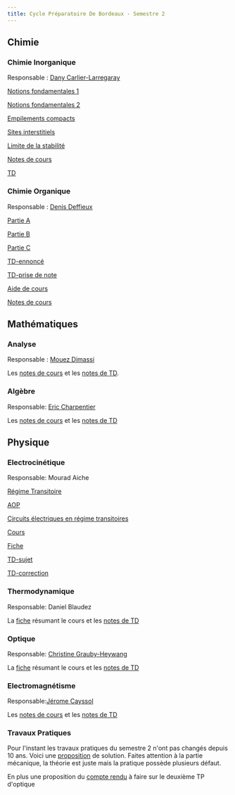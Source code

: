 ```yaml
---
title: Cycle Préparatoire De Bordeaux - Semestre 2
---
```


## Chimie

### Chimie Inorganique

Responsable : [Dany Carlier-Larregaray](https://www.icmcb-bordeaux.cnrs.fr/carlier-larregaray-dany/)

[Notions fondamentales 1](chimie/inorga/diapo/1.pdf)

[Notions fondamentales 2](chimie/inorga/diapo/2.pdf)

[Empilements compacts](chimie/inorga/diapo/3.pdf)

[Sites interstitiels](chimie/inorga/diapo/4.pdf)

[Limite de la stabilité](chimie/inorga/diapo/5.pdf)

[Notes de cours](chimie/inorga/cours.pdf)

[TD](chimie/inorga/td.pdf)

### Chimie Organique

Responsable : [Denis
Deffieux](http://www.sasn.u-bordeaux1.fr/annuaire/deffieux.html)

[Partie A](chimie/orga/1.pdf)

[Partie B](chimie/orga/2.pdf)

[Partie C](chimie/orga/3.pdf)

[TD-ennoncé](chimie/orga/td-enonce.pdf)

[TD-prise de note](chimie/orga/td.pdf)

[Aide de cours](chimie/orga/aide.pdf)

[Notes de cours](chimie/orga/cours.pdf)

## Mathématiques

### Analyse

Responsable : [Mouez Dimassi](https://www.math.u-bordeaux.fr/~mdimassi/)

Les [notes de cours](maths/ncours.pdf) et les [notes de TD](maths/ntd.pdf).

### Algèbre

Responsable: [Eric Charpentier](https://www.math.u-bordeaux.fr/~echarpen/)

Les [notes de cours](maths/gcours.pdf) et les [notes de TD](maths/gtd.pdf)

## Physique

### Electrocinétique

Responsable: Mourad Aiche

[Régime Transitoire](physique/elec/1.pdf)

[AOP](physique/elec/2.pdf)

[Circuits électriques en régime transitoires](physique/elec/3.pdf)

[Cours](physique/elec/cours.pdf)

[Fiche](physique/elec/fiche.pdf)

[TD-sujet](physique/elec/td-sujet.pdf)

[TD-correction](physique/elec/td.pdf)

### Thermodynamique

Responsable: Daniel Blaudez

La [fiche](physique/Fiche-Thermodynamique.pdf) résumant le cours et les [notes de TD](physique/TD-Thermodynamique.pdf)

### Optique

Responsable: [Christine Grauby-Heywang](https://www.loma.cnrs.fr/christine-grauby-heywang/)

La [fiche](physique/Fiche-Optique.pdf) résumant le cours et les [notes de TD](physique/TD-Optique.pdf)

### Electromagnétisme

Responsable:[Jérome Cayssol](https://www.loma.cnrs.fr/jerome-cayssol/)

Les [notes de cours](physique/Cours-Electromagnétisme.pdf) et les [notes de TD](physique/TD-Electromagnétisme.pdf)

### Travaux Pratiques

Pour l'instant les travaux pratiques du semestre 2 n'ont pas changés depuis 10
ans. Voici une [proposition](physique/TP.pdf) de solution. Faites attention à la partie
mécanique, la théorie est juste mais la pratique possède plusieurs défaut.

En plus une proposition du [compte rendu](physique/optique.pdf) à faire sur le deuxième TP d'optique
